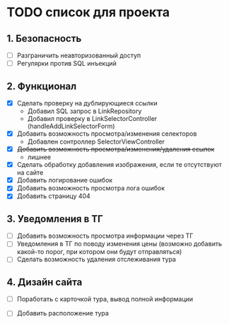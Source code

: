# TODO список для проекта

## 1. Безопасность
- [ ] Разграничить неавторизованный доступ
- [ ] Регулярки против SQL инъекций

## 2. Функционал
- [x] Сделать проверку на дублирующиеся ссылки
  - Добавил SQL запрос в LinkRepository
  - Добавил проверку в LinkSelectorController (handleAddLinkSelectorForm)
- [x] Добавить возможность просмотра/изменения селекторов
  - Добавлен сонтроллер SelectorViewController
- [x] ~~Добавить возможность просмотра/изменения/удаления ссылок~~
  - лишнее
- [x] Сделать обработку добавления изображения, если те отсутствуют на сайте
- [x] Добавить логирование ошибок
- [x] Добавить возможность просмотра лога ошибок
- [x] Добавить страницу 404

## 3. Уведомления в ТГ
- [ ] Добавить возможность просмотра информации через ТГ
- [ ] Уведомления в ТГ по поводу изменения цены (возможно добавить какой-то порог, при котором они будут отправляться)
- [ ] Сделать возможность удаления отслеживания тура

## 4. Дизайн сайта
- [ ] Поработать с карточкой тура, вывод полной информации
- [ ] Добавить расположение тура

